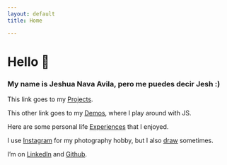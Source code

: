 ```yaml
---
layout: default
title: Home

---
```


# Hello 👋

### My name is **Jeshua Nava Avila**, pero me puedes decir **Jesh** :)


This link goes to my [Projects](../projects.html).

This other link goes to my [Demos](../demos.html), where I play around with JS.

Here are some personal life [Experiences](../experiences.html) that I enjoyed.

I use [Instagram](https://www.instagram.com/jeshua.navaavila/) for my photography hobby, but I also [draw](../projects/art) sometimes.

I’m on [LinkedIn](https://www.linkedin.com/in/jeshuanavaavila/) and [Github](https://github.com/J35HN).
